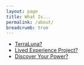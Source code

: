 ```yaml
---
layout: page
title: What Is...
permalink: /about/
breadcrumb: true
---
```


- [TerraLuna?](/about/terraluna/)
- [Lived Experience Project?](/about/lex/)
- [Discover Your Power?](/about/dyp/)
